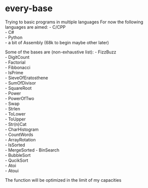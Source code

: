 # every-base

Trying to basic programs in multiple languages
For now the following languages are aimed:
    - C/CPP\
    - C#\
    - Python\
    - a bit of Assembly (68k to begin maybe other later)


Some of the bases are (non-exhaustive list):
    - FizzBuzz\
    - DigitCount\
    - Factorial\
    - Fibbonacci\
    - IsPrime\
    - SieveOfEratosthene\
    - SumOfDivisor\
    - SquareRoot\
    - Power\
    - PowerOfTwo\
    - Swap\
    - Strlen\
    - ToLower\
    - ToUpper\
    - Str(n)Cat\
    - CharHistogram\
    - CountWords\
    - ArrayRotation\
    - IsSorted\
    - MergeSorted
    - BinSearch\
    - BubbleSort\
    - QucikSort\
    - Atoi\
    - Atoui

The function will be optimized in the limit of my capacities
